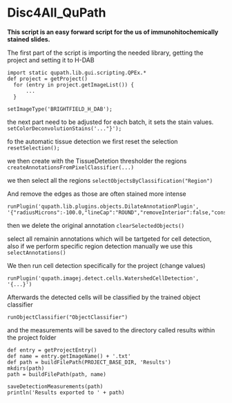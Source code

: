 # Disc4All_QuPath

**This script is an easy forward script for the us of immunohitochemically stained slides.**

The first part of the script is importing the needed library, getting the project and setting it to H-DAB
  
```
import static qupath.lib.gui.scripting.QPEx.* 
def project = getProject()
  for (entry in project.getImageList()) {
      ...
  }

setImageType('BRIGHTFIELD_H_DAB');

```

the next part need to be adjusted for each batch, it sets the stain values. 
`setColorDeconvolutionStains('..."}');`
  
fo the automatic tissue detection we first reset the selection
`resetSelection();`

we then create with the TissueDetetion thresholder the regions
`createAnnotationsFromPixelClassifier(...)`

we then select all the regions
`selectObjectsByClassification("Region")`

And remove the edges as those are often stained more intense
```
runPlugin('qupath.lib.plugins.objects.DilateAnnotationPlugin', '{"radiusMicrons":-100.0,"lineCap":"ROUND","removeInterior":false,"constrainToParent":true}')
```
then we delete the original annotation
`clearSelectedObjects()`

select all remainin annotations which will be tartgeted for cell detection, also if we perform specific region detection manually we use this
`selectAnnotations()`  

We then run cell detection specifically for the project (change values)

`runPlugin('qupath.imagej.detect.cells.WatershedCellDetection',       '{...}')`

Afterwards the detected cells will be classified by the trained object classifier

`runObjectClassifier("ObjectClassifier")`

and the measurements will be saved to the directory called results within the project folder
```
def entry = getProjectEntry()
def name = entry.getImageName() + '.txt'
def path = buildFilePath(PROJECT_BASE_DIR, 'Results')
mkdirs(path)
path = buildFilePath(path, name)

saveDetectionMeasurements(path)		
println('Results exported to ' + path)
```


